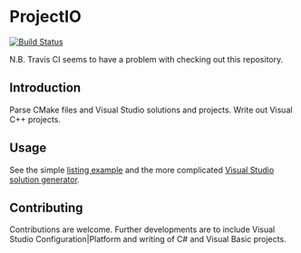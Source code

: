 # ProjectIO

[![Build Status](https://api.travis-ci.org/zebmason/CMakeParser.svg?branch=master)](https://travis-ci.org/zebmason/CMakeParser)

N.B. Travis CI seems to have a problem with checking out this repository.

## Introduction

Parse CMake files and Visual Studio solutions and projects. Write out Visual C++ projects.


## Usage

See the simple [listing example](CMakeLister/Program.cs) and the more 
complicated [Visual Studio solution generator](CMakeToVisualStudio/Program.cs).

## Contributing

Contributions are welcome. Further developments are to include Visual Studio Configuration|Platform
and writing of C# and Visual Basic projects.